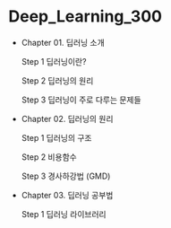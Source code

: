 # Deep_Learning_300

- Chapter 01. 딥러닝 소개

	Step 1 딥러닝이란?
	
	Step 2 딥러닝의 원리
	
	Step 3 딥러닝이 주로 다루는 문제들
	
- Chapter 02. 딥러닝의 원리

	Step 1 딥러닝의 구조
	
	Step 2 비용함수
	
	Step 3 경사하강법 (GMD)
	
- Chapter 03. 딥러닝 공부법

	Step 1 딥러닝 라이브러리
	

	
	
  
  
  
  
  
  
  
  
  
  
  
  
  
  
  
  
  
  
  
  
  
  
  
  
  
  
